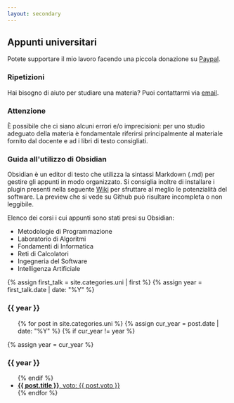```yaml
---
layout: secondary
---
```


## Appunti universitari
Potete supportare il mio lavoro facendo una piccola donazione su [Paypal](https://www.paypal.com/paypalme/merendasaveriomattia).

### Ripetizioni
Hai bisogno di aiuto per studiare una materia? Puoi contattarmi via <a href="mailto:{{ site.mail-work }}">email</a>.

### Attenzione
È possibile che ci siano alcuni errori e/o imprecisioni: per uno studio adeguato della materia è fondamentale riferirsi principalmente al materiale fornito dal docente e ad i libri di testo consigliati.

### Guida all'utilizzo di Obsidian
Obsidian è un editor di testo che utilizza la sintassi Markdown (.md) per gestire gli appunti in modo organizzato. Si consiglia inoltre di installare i plugin presenti nella seguente [Wiki](http://bit.ly/3lfPQiB) per sfruttare al meglio le potenzialità del software. La preview che si vede su Github può risultare incompleta o non leggibile.

Elenco dei corsi i cui appunti sono stati presi su Obsidian:
- Metodologie di Programmazione
- Laboratorio di Algoritmi
- Fondamenti di Informatica
- Reti di Calcolatori
- Ingegneria del Software
- Intelligenza Artificiale

<!-- ----------------------- -->

{% assign first_talk = site.categories.uni | first %}
{% assign year = first_talk.date | date: "%Y" %}

<h3>{{ year }}</h3>
<ul class="fa-ul talk-list">
{% for post in site.categories.uni %}
	{% assign cur_year = post.date | date: "%Y" %}
	{% if cur_year != year %}
</ul>
		{% assign year = cur_year %} 
<h3>{{ year }}</h3>
<ul class="fa-ul talk-list">
	{% endif %}
	<li>
		<a href="{{ post.url }}"><b>{{ post.title }}</b>, voto: {{ post.voto }}</a>
	</li>
{% endfor %}
</ul>